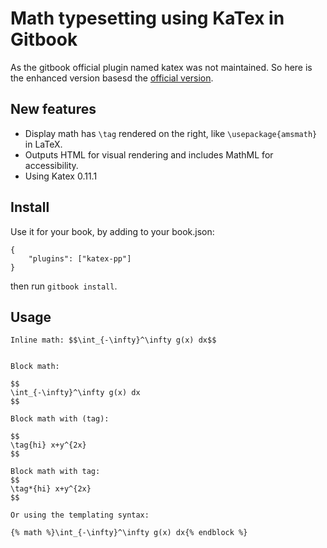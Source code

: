 Math typesetting using KaTex in Gitbook
==============

As the gitbook official plugin named katex was not maintained. So here is the enhanced version basesd the [official version](https://github.com/GitbookIO/plugin-katex).

## New features
- Display math has `\tag` rendered on the right, like `\usepackage{amsmath}` in LaTeX. 
- Outputs HTML for visual rendering and includes MathML for accessibility.
- Using Katex 0.11.1

## Install

Use it for your book, by adding to your book.json:

```
{
    "plugins": ["katex-pp"]
}
```

then run `gitbook install`.

## Usage

```
Inline math: $$\int_{-\infty}^\infty g(x) dx$$


Block math:

$$
\int_{-\infty}^\infty g(x) dx
$$

Block math with (tag):

$$
\tag{hi} x+y^{2x}
$$

Block math with tag:
$$
\tag*{hi} x+y^{2x}
$$

Or using the templating syntax:

{% math %}\int_{-\infty}^\infty g(x) dx{% endblock %}
```




